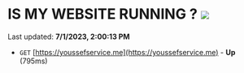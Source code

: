 # IS MY WEBSITE RUNNING ? [![](https://img.shields.io/static/v1?label=Sponsor&message=%E2%9D%A4&logo=GitHub&color=%23fe8e86)](https://github.com/sponsors/<username>)

Last updated: **7/1/2023, 2:00:13 PM**

- `GET` [https://youssefservice.me](https://youssefservice.me) - **Up** (795ms)
